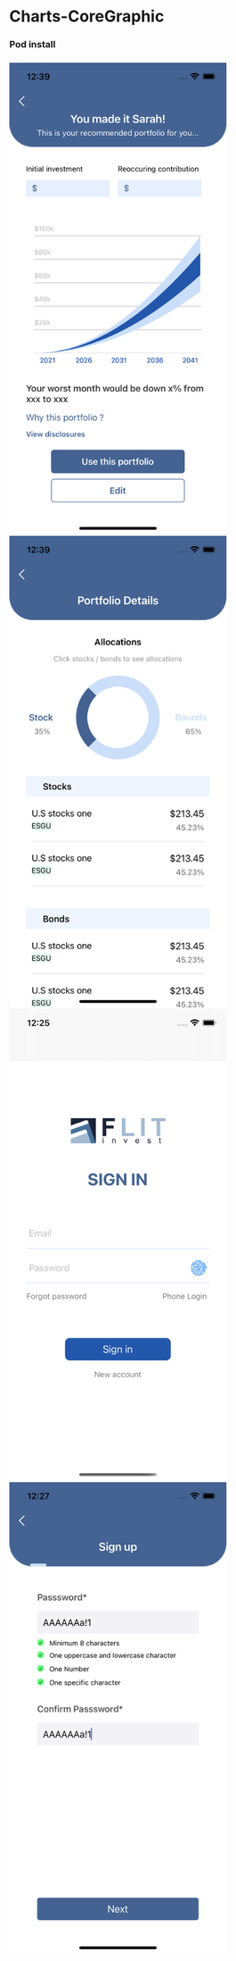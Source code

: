 # Charts-CoreGraphic

### Pod install
###

<img src="https://raw.githubusercontent.com/artjing/Charts-CoreGraphic/master/Assets/c_2.png" width="390" height="844" /> <img src="https://raw.githubusercontent.com/artjing/Charts-CoreGraphic/master/Assets/c_3.png" width="390" height="844" /><img src="https://raw.githubusercontent.com/artjing/Charts-CoreGraphic/master/Assets/c_0.png" width="390" height="844"/>  <img src="https://raw.githubusercontent.com/artjing/Charts-CoreGraphic/master/Assets/c_1.png" width="390" height="844" />
